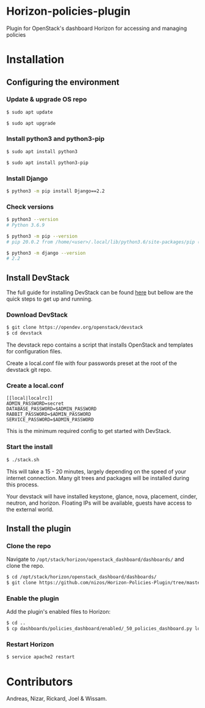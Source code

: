 # Horizon-policies-plugin
Plugin for OpenStack's dashboard Horizon for accessing and managing policies

# Installation

## Configuring the environment

### Update & upgrade OS repo
```Bash
$ sudo apt update
```

```Bash
$ sudo apt upgrade
```

### Install python3 and python3-pip
```Bash
$ sudo apt install python3
```

```Bash
$ sudo apt install python3-pip
```

### Install Django
```Bash
$ python3 -m pip install Django==2.2
```


### Check versions

```Bash
$ python3 --version
# Python 3.6.9
```

```Bash
$ python3 -m pip --version
# pip 20.0.2 from /home/<user>/.local/lib/python3.6/site-packages/pip (python 3.6)
```

```Bash
$ python3 -m django --version
# 2.2
```

## Install DevStack
The full guide for installing DevStack can be found [here](https://docs.openstack.org/devstack/train/) but bellow are the quick steps to get up and running.

### Download DevStack

```Bash
$ git clone https://opendev.org/openstack/devstack
$ cd devstack
```
The devstack repo contains a script that installs OpenStack and templates for configuration files.

Create a local.conf file with four passwords preset at the root of the devstack git repo.


### Create a local.conf
```Conf
[[local|localrc]]
ADMIN_PASSWORD=secret
DATABASE_PASSWORD=$ADMIN_PASSWORD
RABBIT_PASSWORD=$ADMIN_PASSWORD
SERVICE_PASSWORD=$ADMIN_PASSWORD
```
This is the minimum required config to get started with DevStack.


### Start the install

```Bash
$ ./stack.sh
```
This will take a 15 - 20 minutes, largely depending on the speed of your internet connection. Many git trees and packages will be installed during this process.

Your devstack will have installed keystone, glance, nova, placement, cinder, neutron, and horizon. Floating IPs will be available, guests have access to the external world.

## Install the plugin

### Clone the repo
Navigate to `/opt/stack/horizon/openstack_dashboard/dashboards/` and clone the repo.

```Bash
$ cd /opt/stack/horizon/openstack_dashboard/dashboards/
$ git clone https://github.com/nizos/Horizon-Policies-Plugin/tree/master/policies_dashboard
```

### Enable the plugin
Add the plugin's enabled files to Horizon:
```Bash
$ cd ..
$ cp dashboards/policies_dashboard/enabled/_50_policies_dashboard.py local/enabled
```

### Restart Horizon
```Bash
$ service apache2 restart
```


# Contributors
Andreas, Nizar, Rickard, Joel & Wissam.
